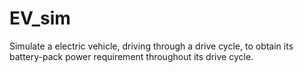 # EV_sim 

Simulate a electric vehicle, driving through a drive cycle, to obtain its battery-pack power requirement throughout its drive cycle.
